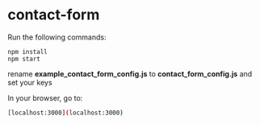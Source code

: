 # contact-form

Run the following commands:
```
npm install
npm start
```

rename **example_contact_form_config.js** to **contact_form_config.js** and set your keys





In your browser, go to:
```bash
[localhost:3000](localhost:3000)
```